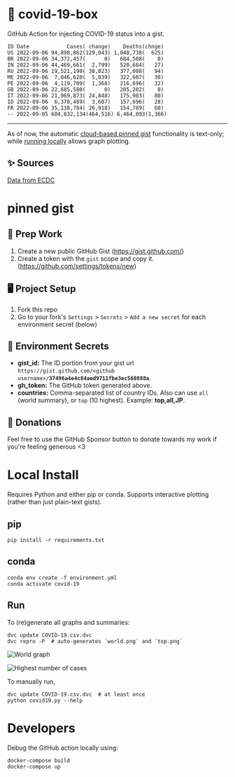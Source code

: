 # 🏥 covid-19-box

GitHub Action for injecting COVID-19 status into a gist.

```
ID Date            Cases( change)    Deaths(chnge)
US 2022-09-06 94,898,862(129,043) 1,048,738(  625)
BR 2022-09-06 34,372,457(      0)   684,508(    0)
IN 2022-09-06 44,469,661(  2,799)   520,684(   27)
RU 2022-09-06 19,521,190( 38,023)   377,088(   94)
ME 2022-09-06  7,046,620(  5,039)   322,607(   30)
PE 2022-09-06  4,119,709(  1,368)   216,696(   32)
GB 2022-09-06 22,685,580(      0)   205,202(    0)
IT 2022-09-06 21,969,873( 24,848)   175,983(   80)
ID 2022-09-06  6,378,489(  3,607)   157,696(   28)
FR 2022-09-06 35,138,784( 26,918)   154,789(   60)
-- 2022-09-05 604,832,134(464,516) 6,464,093(1,366)
```

---

As of now, the automatic [cloud-based pinned gist](#pinned-gist) functionality is text-only;
while [running locally](#local-install) allows graph plotting.

## ✨ Sources

[Data from ECDC](https://www.ecdc.europa.eu/en/publications-data/download-todays-data-geographic-distribution-covid-19-cases-worldwide)

# pinned gist

## 🎒 Prep Work
1. Create a new public GitHub Gist (https://gist.github.com/)
1. Create a token with the `gist` scope and copy it. (https://github.com/settings/tokens/new)

## 🖥 Project Setup
1. Fork this repo
1. Go to your fork's `Settings` > `Secrets` > `Add a new secret` for each environment secret (below)

## 🤫 Environment Secrets
- **gist_id:** The ID portion from your gist url `https://gist.github.com/<github username>/`**`37496a4e4c84aed9711fbe3ec560888a`**.
- **gh_token:** The GitHub token generated above.
- **countries:** Comma-separated list of country IDs. Also can use `all` (world summary), or `top` (10 highest). Example: **top,all,JP**.

## 💸 Donations

Feel free to use the GitHub Sponsor button to donate towards my work if you're feeling generous <3

# Local Install

Requires Python and either pip or conda. Supports interactive plotting (rather than just plain-text gists).

## pip

```
pip install -r requirements.txt
```

## conda

```
conda env create -f environment.yml
conda activate covid-19
```

## Run

To (re)generate all graphs and summaries:

```
dvc update COVID-19.csv.dvc
dvc repro -P  # auto-generates `world.png` and `top.png`
```

![World graph](world.png)

![Highest number of cases](top.png)

To manually run,

```
dvc update COVID-19.csv.dvc  # at least once
python covid19.py --help
```

# Developers

Debug the GitHub action locally using:

```
docker-compose build
docker-compose up
```

